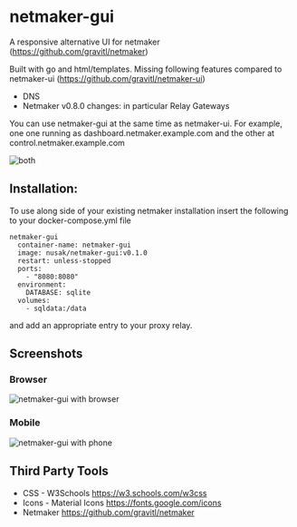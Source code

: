 # netmaker-gui
A responsive alternative UI for netmaker (https://github.com/gravitl/netmaker)

Built with go and html/templates.
Missing following features compared to netmaker-ui (https://github.com/gravitl/netmaker-ui)
- DNS
- Netmaker v0.8.0 changes: in particular Relay Gateways 

You can use netmaker-gui at the same time as netmaker-ui. For example, one one running as dashboard.netmaker.example.com and the other at control.netmaker.example.com

![both](https://github.com/mattkasun/netmaker-gui/raw/develop/screenshots/netmaker-gui-ui.png "GUI and UI")


## Installation:
To use along side of your existing netmaker installation insert the following to your docker-compose.yml file

```
netmaker-gui
  container-name: netmaker-gui
  image: nusak/netmaker-gui:v0.1.0
  restart: unless-stopped
  ports:
    - "8080:8080"
  environment:
    DATABASE: sqlite
  volumes:
    - sqldata:/data
```

and add an appropriate entry to your proxy relay.

## Screenshots
### Browser
![netmaker-gui with browser](https://github.com/mattkasun/netmaker-gui/raw/develop/screenshots/netmaker-gui-browser.png "Netmaker-GUI with Browser")

### Mobile
![netmaker-gui with phone](https://github.com/mattkasun/netmaker-gui/raw/develop/screenshots/netmaker-gui-phone.png "Netmaker-GUI with Phone")

## Third Party Tools
- CSS - W3Schools https://w3.schools.com/w3css
- Icons - Material Icons https://fonts.google.com/icons
- Netmaker https://github.com/gravitl/netmaker
